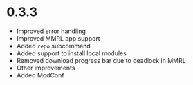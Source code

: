 # 0.3.3

- Improved error handling
- Improved MMRL app support
- Added `repo` subcommand
- Added support to install local modules
- Removed download progress bar due to deadlock in MMRL
- Other improvements
- Added ModConf